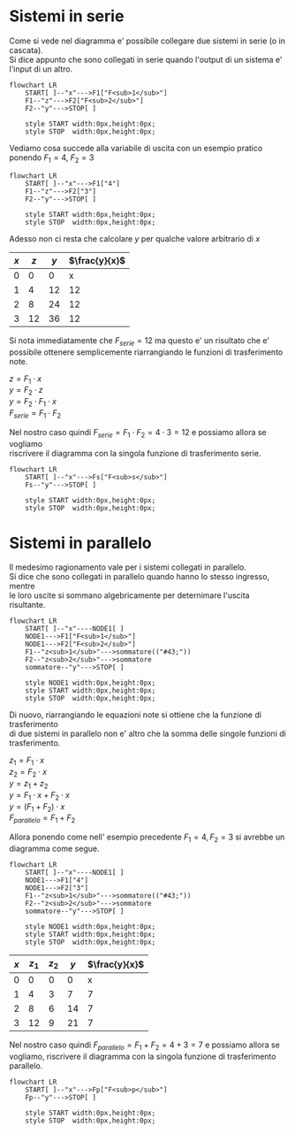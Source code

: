 # Sistemi in serie  

Come si vede nel diagramma e' possibile collegare due sistemi in serie (o in cascata).  
Si dice appunto che sono collegati in serie quando l'output di un sistema e' l'input di un altro.  

```mermaid
flowchart LR
    START[ ]--"x"--->F1["F<sub>1</sub>"]
    F1--"z"--->F2["F<sub>2</sub>"]
    F2--"y"--->STOP[ ]
    
    style START width:0px,height:0px;
    style STOP  width:0px,height:0px;
```

Vediamo cosa succede alla variabile di uscita con un esempio pratico ponendo $F_1 = 4,\ F_2 = 3$  

```mermaid
flowchart LR
    START[ ]--"x"--->F1["4"]
    F1--"z"--->F2["3"]
    F2--"y"--->STOP[ ]
    
    style START width:0px,height:0px;
    style STOP  width:0px,height:0px;
```

Adesso non ci resta che calcolare $y$ per qualche valore arbitrario di $x$  

| $x$ | $z$  | $y$  | $\frac{y}{x}$ |
| --- | ---- | ---- | ------------- |
| $0$ | $0$  | $0$  | x             |
| $1$ | $4$  | $12$ | $12$          |
| $2$ | $8$  | $24$ | $12$          |
| $3$ | $12$ | $36$ | $12$          |

Si nota immediatamente che $F_{serie} = 12$ ma questo e' un risultato che e'  
possibile ottenere semplicemente riarrangiando le funzioni di trasferimento note.  

$z = F_1 \cdot x$  
$y = F_2 \cdot z$  
$y = F_2 \cdot F_1 \cdot x$  
$F_{serie} = F_1 \cdot F_2$  

Nel nostro caso quindi $F_{serie} = F_1 \cdot F_2 = 4 \cdot 3 = 12$ e possiamo allora se vogliamo  
riscrivere il diagramma con la singola funzione di trasferimento serie.

```mermaid
flowchart LR
    START[ ]--"x"--->Fs["F<sub>s</sub>"]
    Fs--"y"--->STOP[ ]
    
    style START width:0px,height:0px;
    style STOP  width:0px,height:0px;
```

# Sistemi in parallelo  

Il medesimo ragionamento vale per i sistemi collegati in parallelo.  
Si dice che sono collegati in parallelo quando hanno lo stesso ingresso, mentre  
le loro uscite si sommano algebricamente per deternimare l'uscita risultante.  

```mermaid
flowchart LR
    START[ ]--"x"----NODE1[ ]
    NODE1--->F1["F<sub>1</sub>"]
    NODE1--->F2["F<sub>2</sub>"]
    F1--"z<sub>1</sub>"--->sommatore(("#43;"))
    F2--"z<sub>2</sub>"--->sommatore
    sommatore--"y"--->STOP[ ]

    style NODE1 width:0px,height:0px;
    style START width:0px,height:0px;
    style STOP  width:0px,height:0px;
```

Di nuovo, riarrangiando le equazioni note si ottiene che la funzione di trasferimento  
di due sistemi in parallelo non e' altro che la somma delle singole funzioni di trasferimento.  

$z_1 = F_1 \cdot x$  
$z_2 = F_2 \cdot x$  
$y = z_1 + z_2$  
$y = F_1 \cdot x + F_2 \cdot x$  
$y = (F_1 + F_2) \cdot x$  
$F_{parallelo} = F_1 + F_2$  

Allora ponendo come nell' esempio precedente $F_1 = 4, F_2 = 3$ si avrebbe un   
diagramma come segue.  

```mermaid
flowchart LR
    START[ ]--"x"----NODE1[ ]
    NODE1--->F1["4"]
    NODE1--->F2["3"]
    F1--"z<sub>1</sub>"--->sommatore(("#43;"))
    F2--"z<sub>2</sub>"--->sommatore
    sommatore--"y"--->STOP[ ]

    style NODE1 width:0px,height:0px;
    style START width:0px,height:0px;
    style STOP  width:0px,height:0px;
```

| $x$ | $z_1$ | $z_2$ | $y$  | $\frac{y}{x}$ |
| --- | ----- | ----- | ---- | ------------- |
| $0$ | $0$   | $0$   | $0$  | x             |
| $1$ | $4$   | $3$   | $7$  | $7$           |
| $2$ | $8$   | $6$   | $14$ | $7$           |
| $3$ | $12$  | $9$   | $21$ | $7$           |


Nel nostro caso quindi $F_{parallelo} = F_1 + F_2 = 4 + 3 = 7$ e possiamo allora se  
vogliamo, riscrivere il diagramma con la singola funzione di trasferimento parallelo.

```mermaid
flowchart LR
    START[ ]--"x"--->Fp["F<sub>p</sub>"]
    Fp--"y"--->STOP[ ]
    
    style START width:0px,height:0px;
    style STOP  width:0px,height:0px;
```